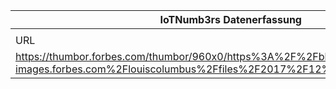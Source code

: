 |IoTNumb3rs Datenerfassung|||||||||||
| ---- | ---- | ---- | ---- | ---- | ---- | ---- | ---- | ---- | ---- | ---- |
||||||||||||
|URL|home_url|filename|device_class|device_count|market_class|market_volume|prognosis_year|publication_year|authorship_class|Dropbox folder|
|https://thumbor.forbes.com/thumbor/960x0/https%3A%2F%2Fblogs-images.forbes.com%2Flouiscolumbus%2Ffiles%2F2017%2F12%2FGlobalIoTForecast.jpg|https://www.forbes.com/sites/louiscolumbus/2017/12/10/2017-roundup-of-internet-of-things-forecasts/#771854f41480|file4_https3A2F2Fblogs-images.forbes.com2Flouiscolumbus2Ffiles2F20172F122FGlobalIoTForecast.jpg||||||||marielledemuth/20181120-0000|
